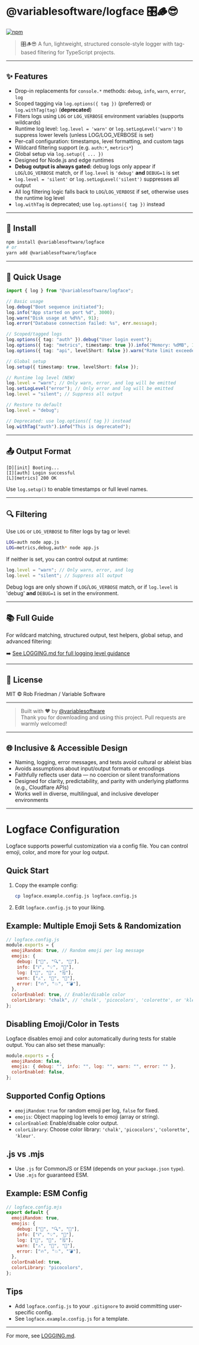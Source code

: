 # @variablesoftware/logface 🎛️🪵😎

[![npm](https://img.shields.io/npm/v/@variablesoftware/logface.svg)](https://www.npmjs.com/package/@variablesoftware/logface)

> 🎛️🪵😎 A fun, lightweight, structured console-style logger with tag-based filtering for TypeScript projects.

---

## ✨ Features

- Drop-in replacements for `console.*` methods: `debug`, `info`, `warn`, `error`, `log`
- Scoped tagging via `log.options({ tag })` (preferred) or `log.withTag(tag)` (**deprecated**)
- Filters logs using `LOG` or `LOG_VERBOSE` environment variables (supports wildcards)
- Runtime log level: `log.level = 'warn'` or `log.setLogLevel('warn')` to suppress lower levels (unless LOG/LOG_VERBOSE is set)
- Per-call configuration: timestamps, level formatting, and custom tags
- Wildcard filtering support (e.g. `auth:*`, `metrics*`)
- Global setup via `log.setup({ ... })`
- Designed for Node.js and edge runtimes
- **Debug output is always gated:** debug logs only appear if `LOG`/`LOG_VERBOSE` match, or if `log.level` is `'debug'` **and** `DEBUG=1` is set
- `log.level = 'silent'` or `log.setLogLevel('silent')` suppresses all output
- All log filtering logic falls back to `LOG`/`LOG_VERBOSE` if set, otherwise uses the runtime log level
- `log.withTag` is deprecated; use `log.options({ tag })` instead

---

## 🚀 Install

```bash
npm install @variablesoftware/logface
# or
yarn add @variablesoftware/logface
```

---

## 🔧 Quick Usage

```ts
import { log } from "@variablesoftware/logface";

// Basic usage
log.debug("Boot sequence initiated");
log.info("App started on port %d", 3000);
log.warn("Disk usage at %d%%", 91);
log.error("Database connection failed: %s", err.message);

// Scoped/tagged logs
log.options({ tag: "auth" }).debug("User login event");
log.options({ tag: "metrics", timestamp: true }).info("Memory: %dMB", 182);
log.options({ tag: "api", levelShort: false }).warn("Rate limit exceeded");

// Global setup
log.setup({ timestamp: true, levelShort: false });

// Runtime log level (NEW)
log.level = "warn"; // Only warn, error, and log will be emitted
log.setLogLevel("error"); // Only error and log will be emitted
log.level = "silent"; // Suppress all output

// Restore to default
log.level = "debug";

// Deprecated: use log.options({ tag }) instead
log.withTag("auth").info("This is deprecated");
```

---

## 📤 Output Format

```text
[D][init] Booting...
[I][auth] Login successful
[L][metrics] 200 OK
```

Use `log.setup()` to enable timestamps or full level names.

---

## 🔍 Filtering

Use `LOG` or `LOG_VERBOSE` to filter logs by tag or level:

```bash
LOG=auth node app.js
LOG=metrics,debug,auth* node app.js
```

If neither is set, you can control output at runtime:

```js
log.level = "warn"; // Only warn, error, and log
log.level = "silent"; // Suppress all output
```

Debug logs are only shown if `LOG`/`LOG_VERBOSE` match, or if `log.level` is 'debug' **and** `DEBUG=1` is set in the environment.

---

## 📚 Full Guide

For wildcard matching, structured output, test helpers, global setup, and advanced filtering:

➡️ [See LOGGING.md for full logging level guidance](https://github.com/variablesoftware/logface/blob/main/LOGGING.md)

---

## 📄 License

MIT © Rob Friedman / Variable Software

---

> Built with ❤️ by [@variablesoftware](https://github.com/variablesoftware)  
> Thank you for downloading and using this project. Pull requests are warmly welcomed!

---

## 🌐 Inclusive & Accessible Design

- Naming, logging, error messages, and tests avoid cultural or ableist bias
- Avoids assumptions about input/output formats or encodings
- Faithfully reflects user data — no coercion or silent transformations
- Designed for clarity, predictability, and parity with underlying platforms (e.g., Cloudflare APIs)
- Works well in diverse, multilingual, and inclusive developer environments

---

# Logface Configuration

Logface supports powerful customization via a config file. You can control emoji, color, and more for your log output.

## Quick Start

1. Copy the example config:
   ```sh
   cp logface.example.config.js logface.config.js
   ```
2. Edit `logface.config.js` to your liking.

## Example: Multiple Emoji Sets & Randomization

```js
// logface.config.js
module.exports = {
  emojiRandom: true, // Random emoji per log message
  emojis: {
    debug: ["🐛", "🔍", "🦠"],
    info: ["ℹ️", "💡", "🧭"],
    log: ["📝", "📄", "🗒️"],
    warn: ["⚠️", "🚧", "🛑"],
    error: ["🔥", "💥", "💣"],
  },
  colorEnabled: true, // Enable/disable color
  colorLibrary: "chalk", // 'chalk', 'picocolors', 'colorette', or 'kleur'
};
```

## Disabling Emoji/Color in Tests

Logface disables emoji and color automatically during tests for stable output. You can also set these manually:

```js
module.exports = {
  emojiRandom: false,
  emojis: { debug: "", info: "", log: "", warn: "", error: "" },
  colorEnabled: false,
};
```

## Supported Config Options

- `emojiRandom`: `true` for random emoji per log, `false` for fixed.
- `emojis`: Object mapping log levels to emoji (array or string).
- `colorEnabled`: Enable/disable color output.
- `colorLibrary`: Choose color library: `'chalk'`, `'picocolors'`, `'colorette'`, `'kleur'`.

## .js vs .mjs

- Use `.js` for CommonJS or ESM (depends on your `package.json` `type`).
- Use `.mjs` for guaranteed ESM.

## Example: ESM Config

```js
// logface.config.mjs
export default {
  emojiRandom: true,
  emojis: {
    debug: ["🐛", "🔍", "🦠"],
    info: ["ℹ️", "💡", "🧭"],
    log: ["📝", "📄", "🗒️"],
    warn: ["⚠️", "🚧", "🛑"],
    error: ["🔥", "💥", "💣"],
  },
  colorEnabled: true,
  colorLibrary: "picocolors",
};
```

## Tips

- Add `logface.config.js` to your `.gitignore` to avoid committing user-specific config.
- See `logface.example.config.js` for a template.

---

For more, see [LOGGING.md](./LOGGING.md).
